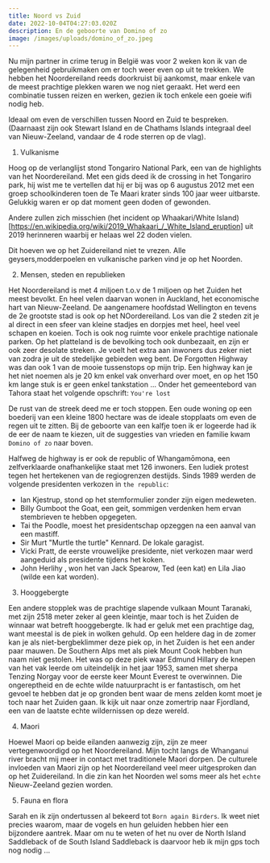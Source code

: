 ```yaml
---
title: Noord vs Zuid
date: 2022-10-04T04:27:03.020Z
description: En de geboorte van Domino of zo
image: /images/uploads/domino_of_zo.jpeg
---
```


Nu mijn partner in crime terug in België was voor 2 weken kon ik van de gelegenheid gebruikmaken om er toch weer even op uit te trekken. We hebben het Noordereiland reeds doorkruist bij aankomst, maar enkele van de meest prachtige plekken waren we nog niet geraakt. Het werd een combinatie tussen reizen en werken, gezien ik toch enkele een goeie wifi nodig heb.

Ideaal om even de verschillen tussen Noord en Zuid te bespreken. (Daarnaast zijn ook Stewart Island en de Chathams Islands integraal deel van Nieuw-Zeeland, vandaar de 4 rode sterren op de vlag).

1. Vulkanisme

Hoog op de verlanglijst stond Tongariro National Park, een van de highlights van het Noordereiland. Met een gids deed ik de crossing in het Tongariro park, hij wist me te vertellen dat hij er bij was op 6 augustus 2012 met een groep schoolkinderen toen de Te Maari krater sinds 100 jaar weer uitbarste. Gelukkig waren er op dat moment geen doden of gewonden.

Andere zullen zich misschien (het incident op Whaakari/White Island)[https://en.wikipedia.org/wiki/2019_Whakaari_/_White_Island_eruption] uit 2019 herinneren waarbij er helaas wel 22 doden vielen.

Dit hoeven we op het Zuidereiland niet te vrezen. Alle geysers,modderpoelen en vulkanische parken vind je op het Noorden.

2. Mensen, steden en republieken

Het Noordereiland is met 4 miljoen t.o.v de 1 miljoen op het Zuiden het meest bevolkt. En heel velen daarvan wonen in Auckland, het economische hart van Nieuw-Zeeland. De aangenamere hoofdstad Wellington en tevens de 2e grootste stad is ook op het NOordereiland. Los van die 2 steden zit je al direct in een sfeer van kleine stadjes en dorpjes met heel, heel veel schapen en koeien. Toch is ook nog ruimte voor enkele prachtige nationale parken. Op het platteland is de bevolking toch ook dunbezaait, en zijn er ook zeer desolate streken. Je voelt het extra aan inwoners dus zeker niet van zodra je uit de stedelijke gebieden weg bent. De Forgotten Highway was dan ook 1 van de mooie tussenstops op mijn trip. Een highway kan je het niet noemen als je 20 km enkel vak onverhard over moet, en op het 150 km lange stuk is er geen enkel tankstation ... Onder het gemeentebord van Tahora staat het volgende opschrift: `You're lost`

De rust van de streek deed me er toch stoppen. Een oude woning op een boederij van een kleine 1800 hectare was de ideale stopplaats om even de regen uit te zitten. Bij de geboorte van een kalfje toen ik er logeerde had ik de eer de naam te kiezen, uit de suggesties van vrieden en familie kwam `Domino of zo` naar boven.

Halfweg de highway is er ook de republic of Whangamōmona, een zelfverklaarde onafhankelijke staat met 126 inwoners. Een ludiek protest tegen het hertekenen van de regiogrenzen destijds. Sinds 1989 werden de volgende presidenten verkozen in `the republic`:

- Ian Kjestrup, stond op het stemformulier zonder zijn eigen medeweten.
- Billy Gumboot the Goat, een geit, sommigen verdenken hem ervan stembrieven te hebben opgegeten.
- Tai the Poodle, moest het presidentschap opzeggen na een aanval van een mastiff.
- Sir Murt "Murtle the turtle" Kennard. De lokale garagist.
- Vicki Pratt, de eerste vrouwelijke presidente, niet verkozen maar werd aangeduid als presidente tijdens het koken.
- John Herlihy , won het van Jack Spearow, Ted (een kat) en Lila Jiao (wilde een kat worden).

3. Hooggebergte

Een andere stopplek was de prachtige slapende vulkaan Mount Taranaki, met zijn 2518 meter zeker al geen kleintje, maar toch is het Zuiden de winnaar wat betreft hooggebergte. Ik had er geluk met een prachtige dag, want meestal is de piek in wolken gehuld. Op een heldere dag in de zomer kan je als niet-bergbeklimmer deze piek op, in het Zuiden is het een ander paar mauwen. De Southern Alps met als piek Mount Cook hebben hun naam niet gestolen. Het was op deze piek waar Edmund Hillary de knepen van het vak leerde om uiteindelijk in het jaar 1953, samen met sherpa Tenzing Norgay voor de eerste keer Mount Everest te overwinnen. Die ongereptheid en de echte wilde natuurpracht is er fantastisch, om het gevoel te hebben dat je op gronden bent waar de mens zelden komt moet je toch naar het Zuiden gaan. Ik kijk uit naar onze zomertrip naar Fjordland, een van de laatste echte wildernissen op deze wereld.

4. Maori

Hoewel Maori op beide eilanden aanwezig zijn, zijn ze meer vertegenwoordigd op het Noordereiland. Mijn tocht langs de Whanganui river bracht mij meer in contact met traditionele Maori dorpen. De culturele invloeden van Maori zijn op het Noordereiland veel meer uitgesproken dan op het Zuidereiland. In die zin kan het Noorden wel soms meer als het `echte` Nieuw-Zeeland gezien worden.

5. Fauna en flora

Sarah en ik zijn ondertussen al bekeerd tot `Born again Birders`. Ik weet niet precies waarom, maar de vogels en hun geluiden hebben hier een bijzondere aantrek. Maar om nu te weten of het nu over de North Island Saddleback of de South Island Saddleback is daarvoor heb ik mijn gps toch nog nodig ...










